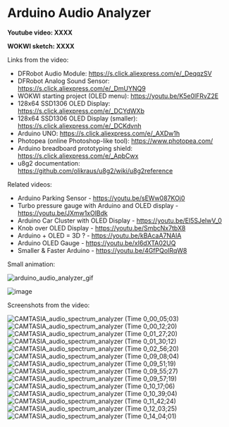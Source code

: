# Arduino Audio Analyzer

**Youtube video: XXXX**


**WOKWI sketch: XXXX**



Links from the video:
- DFRobot Audio Module: https://s.click.aliexpress.com/e/_DeqqzSV
- DFRobot Analog Sound Sensor: https://s.click.aliexpress.com/e/_DmUYNQ9
- WOKWI starting project (OLED menu): https://youtu.be/K5e0lFRvZ2E
- 128x64 SSD1306 OLED Display: https://s.click.aliexpress.com/e/_DCYdWXb 
- 128x64 SSD1306 OLED Display (smaller): https://s.click.aliexpress.com/e/_DCKdvnh
- Arduino UNO: https://s.click.aliexpress.com/e/_AXDw1h
- Photopea (online Photoshop-like tool): https://www.photopea.com/
- Arduino breadboard prototyping shield: https://s.click.aliexpress.com/e/_ApbCwx
- u8g2 documentation: https://github.com/olikraus/u8g2/wiki/u8g2reference


Related videos:
- Arduino Parking Sensor - https://youtu.be/sEWw087KOj0
- Turbo pressure gauge with Arduino and OLED display - https://youtu.be/JXmw1xOlBdk
- Arduino Car Cluster with OLED Display - https://youtu.be/El5SJelwV_0
- Knob over OLED Display - https://youtu.be/SmbcNx7tbX8
- Arduino + OLED = 3D ? - https://youtu.be/kBAcaA7NAlA
- Arduino OLED Gauge - https://youtu.be/xI6dXTA02UQ
- Smaller & Faster Arduino - https://youtu.be/4GfPQoIRqW8



Small animation:

![arduino_audio_analyzer_gif](https://github.com/upiir/arduino_audio_analyzer/assets/117754156/6d56b2f5-f832-4f13-8b31-2f3c65c69823)




![image](https://github.com/upiir/arduino_audio_analyzer/assets/117754156/a20fc644-c64d-45df-83ff-64e4c901b58d)


Screenshots from the video:

![CAMTASIA_audio_spectrum_analyzer (Time 0_00_05;03)](https://github.com/upiir/arduino_audio_analyzer/assets/117754156/1ebde8f6-e156-4de4-9d6a-36adec1149ac)
![CAMTASIA_audio_spectrum_analyzer (Time 0_00_12;20)](https://github.com/upiir/arduino_audio_analyzer/assets/117754156/bce3a084-9dfd-4c99-ad5c-b3813036f4fb)
![CAMTASIA_audio_spectrum_analyzer (Time 0_01_27;20)](https://github.com/upiir/arduino_audio_analyzer/assets/117754156/7cb86725-9765-4997-ba06-ae01d7f5809b)
![CAMTASIA_audio_spectrum_analyzer (Time 0_01_30;12)](https://github.com/upiir/arduino_audio_analyzer/assets/117754156/9139189c-9aaa-4c47-95fa-1bf2dc909009)
![CAMTASIA_audio_spectrum_analyzer (Time 0_02_56;20)](https://github.com/upiir/arduino_audio_analyzer/assets/117754156/e71e4cb8-2b34-4981-94d8-e30ad1ebbd64)
![CAMTASIA_audio_spectrum_analyzer (Time 0_09_08;04)](https://github.com/upiir/arduino_audio_analyzer/assets/117754156/f6590fba-f316-490e-9d90-324c6927be55)
![CAMTASIA_audio_spectrum_analyzer (Time 0_09_51;19)](https://github.com/upiir/arduino_audio_analyzer/assets/117754156/93888fcb-3ea6-4c50-833f-20457a7a501d)
![CAMTASIA_audio_spectrum_analyzer (Time 0_09_55;27)](https://github.com/upiir/arduino_audio_analyzer/assets/117754156/073af568-7a51-476b-92bf-d1fdef578a97)
![CAMTASIA_audio_spectrum_analyzer (Time 0_09_57;19)](https://github.com/upiir/arduino_audio_analyzer/assets/117754156/ddd294f4-4145-42c2-acd8-5b3fbe097532)
![CAMTASIA_audio_spectrum_analyzer (Time 0_10_17;06)](https://github.com/upiir/arduino_audio_analyzer/assets/117754156/b6aaf789-8d30-427e-87be-78ce4b729ca4)
![CAMTASIA_audio_spectrum_analyzer (Time 0_10_39;04)](https://github.com/upiir/arduino_audio_analyzer/assets/117754156/3b3ff039-cecc-4f48-b046-7f1107dd6179)
![CAMTASIA_audio_spectrum_analyzer (Time 0_11_42;24)](https://github.com/upiir/arduino_audio_analyzer/assets/117754156/61736ef3-f055-4077-9d62-e388db2fd6df)
![CAMTASIA_audio_spectrum_analyzer (Time 0_12_03;25)](https://github.com/upiir/arduino_audio_analyzer/assets/117754156/5dce9125-d827-42da-b2e0-ed495172bbeb)
![CAMTASIA_audio_spectrum_analyzer (Time 0_14_04;01)](https://github.com/upiir/arduino_audio_analyzer/assets/117754156/48743987-1b92-401f-ba56-e701466bdb58)
